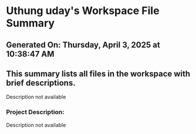 # Uthung uday's Workspace File Summary
## Generated On: Thursday, April 3, 2025 at 10:38:47 AM
This summary lists all files in the workspace with brief descriptions.
---
Description not available 
### Project Description:
 Description not available
